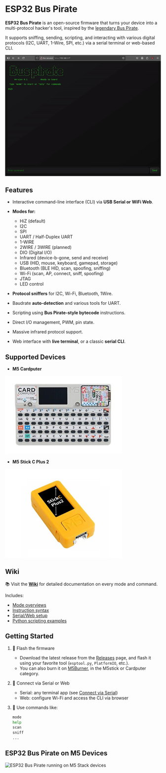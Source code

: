 # ESP32 Bus Pirate

**ESP32 Bus Pirate** is an open-source firmware that turns your device into a multi-protocol hacker's tool, inspired by the [legendary Bus Pirate](https://buspirate.com/).

It supports sniffing, sending, scripting, and interacting with various digital protocols (I2C, UART, 1-Wire, SPI, etc.) via a serial terminal or web-based CLI.

![Demo showing the different mode of the ESP32 Bus Pirate](images/demo.gif)

## Features

- Interactive command-line interface (CLI) via **USB Serial or WiFi Web**.
- **Modes for:**
  - HiZ (default)
  - I2C
  - SPI
  - UART / Half-Duplex UART
  - 1-WIRE
  - 2WIRE / 3WIRE (planned)
  - DIO (Digital I/O)
  - Infrared (device-b-gone, send and receive)
  - USB (HID, mouse, keyboard, gamepad, storage)
  - Bluetooth (BLE HID, scan, spoofing, sniffing)
  - Wi-Fi (scan, AP, connect, sniff, spoofing)
  - JTAG
  - LED control

- **Protocol sniffers** for I2C, Wi-Fi, Bluetooth, 1Wire.
- Baudrate **auto-detection** and various tools for UART.
- Scripting using **Bus Pirate-style bytecode** instructions.
- Direct I/O management, PWM, pin state.
- Massive infrared protocol support.
- Web interface with **live terminal**, or a classic **serial CLI**.

## Supported Devices

- **M5 Cardputer**

![An M5 Stack Cardputer device](images/cardputer.jpg)

- **M5 Stick C Plus 2**

![An M5 Stick C Plus 2 device](images/m5stick.jpg)

## Wiki

📚 Visit the **[Wiki](https://github.com/geo-tp/ESP32-Bus-Pirate/wiki)** for detailed documentation on every mode and command.

Includes:
- [Mode overviews](https://github.com/geo-tp/ESP32-Bus-Pirate/wiki)
- [Instruction syntax](https://github.com/geo-tp/ESP32-Bus-Pirate/wiki/Instructions)
- [Serial/Web setup](https://github.com/geo-tp/ESP32-Bus-Pirate/wiki/Serial)
- [Python scripting examples](https://github.com/geo-tp/ESP32-Bus-Pirate/wiki/Python)


## Getting Started

1. 🔧 Flash the firmware  
   - Download the latest release from the [Releases](https://github.com/geo-tp/ESP32-Bus-Pirate/releases) page, and flash it using your favorite tool (`esptool.py`, `PlatformIO`, etc.).
   - You can also burn it on [M5Burner](https://docs.m5stack.com/en/download), in the M5stick or Cardputer category.

2. 🔌 Connect via Serial or Web
   - Serial: any terminal app (see [Connect via Serial](https://github.com/geo-tp/ESP32-Bus-Pirate/wiki/Serial))
   - Web: configure Wi-Fi and access the CLI via browser

3. 🧪 Use commands like:
   ```bash
   mode
   help
   scan
   sniff
   ...

## ESP32 Bus Pirate on M5 Devices
![ESP32 Bus Pirate running on M5 Stack devices](images/buspirate.jpg)
